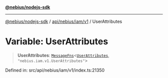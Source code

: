 [**@nebius/nodejs-sdk**](../../../../../README.md)

***

[@nebius/nodejs-sdk](../../../../../README.md) / [api/nebius/iam/v1](../README.md) / UserAttributes

# Variable: UserAttributes

> **UserAttributes**: [`MessageFns`](../../../../../runtime/protos/core/interfaces/MessageFns.md)\<[`UserAttributes`](../interfaces/UserAttributes.md), `"nebius.iam.v1.UserAttributes"`\>

Defined in: src/api/nebius/iam/v1/index.ts:21350
